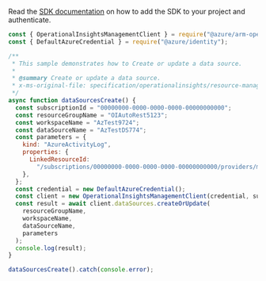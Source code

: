Read the [SDK documentation](https://github.com/Azure/azure-sdk-for-js/blob/%40azure%2Farm-operationalinsights_8.0.1/sdk/operationalinsights/arm-operationalinsights/README.md) on how to add the SDK to your project and authenticate.

```javascript
const { OperationalInsightsManagementClient } = require("@azure/arm-operationalinsights");
const { DefaultAzureCredential } = require("@azure/identity");

/**
 * This sample demonstrates how to Create or update a data source.
 *
 * @summary Create or update a data source.
 * x-ms-original-file: specification/operationalinsights/resource-manager/Microsoft.OperationalInsights/stable/2020-08-01/examples/DataSourcesCreate.json
 */
async function dataSourcesCreate() {
  const subscriptionId = "00000000-0000-0000-0000-00000000000";
  const resourceGroupName = "OIAutoRest5123";
  const workspaceName = "AzTest9724";
  const dataSourceName = "AzTestDS774";
  const parameters = {
    kind: "AzureActivityLog",
    properties: {
      LinkedResourceId:
        "/subscriptions/00000000-0000-0000-0000-00000000000/providers/microsoft.insights/eventtypes/management",
    },
  };
  const credential = new DefaultAzureCredential();
  const client = new OperationalInsightsManagementClient(credential, subscriptionId);
  const result = await client.dataSources.createOrUpdate(
    resourceGroupName,
    workspaceName,
    dataSourceName,
    parameters
  );
  console.log(result);
}

dataSourcesCreate().catch(console.error);
```
